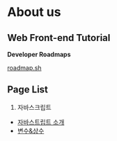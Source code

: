 # About us

## Web Front-end Tutorial

**Developer Roadmaps**

[roadmap.sh](https://roadmap.sh/frontend)


## Page List

1. 자바스크립트
 - [자바스트립트 소개](/javascript/core/introduction)
 - [변수&상수](/javascript/core/variables)